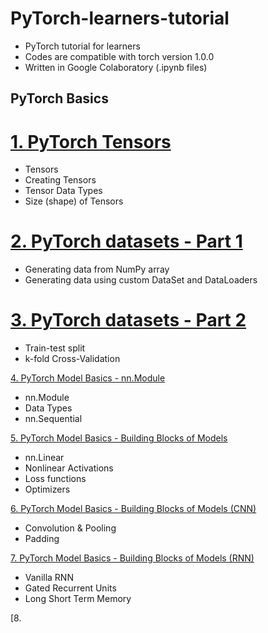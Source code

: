 # PyTorch-learners-tutorial
- PyTorch tutorial for learners
- Codes are compatible with torch version 1.0.0 
- Written in Google Colaboratory (.ipynb files)

## PyTorch Basics

# [1. PyTorch Tensors](https://github.com/buomsoo-kim/PyTorch-learners-tutorial/blob/master/PyTorch%20Basics/pytorch-tensors.ipynb)
- Tensors
- Creating Tensors
- Tensor Data Types
- Size (shape) of Tensors

# [2. PyTorch datasets - Part 1](https://github.com/buomsoo-kim/PyTorch-learners-tutorial/blob/master/PyTorch%20Basics/pytorch-datasets-1.ipynb)
- Generating data from NumPy array
- Generating data using custom DataSet and DataLoaders

# [3. PyTorch datasets - Part 2](https://github.com/buomsoo-kim/PyTorch-learners-tutorial/blob/master/PyTorch%20Basics/pytorch-datasets-2.ipynb)
- Train-test split
- k-fold Cross-Validation

[4. PyTorch Model Basics - nn.Module](https://github.com/buomsoo-kim/PyTorch-learners-tutorial/blob/master/PyTorch%20Basics/pytorch-model-basics-1%20%5Bnn.Module%5D.ipynb)
- nn.Module
- Data Types
- nn.Sequential

[5. PyTorch Model Basics - Building Blocks of Models](https://github.com/buomsoo-kim/PyTorch-learners-tutorial/blob/master/PyTorch%20Basics/pytorch-model-basics-2%20%5Blinear%20model%5D.ipynb)
- nn.Linear
- Nonlinear Activations
- Loss functions
- Optimizers

[6. PyTorch Model Basics - Building Blocks of Models (CNN)](https://github.com/buomsoo-kim/PyTorch-learners-tutorial/blob/master/PyTorch%20Basics/pytorch-model-basics-3%20%5BCNN%5D.ipynb)
- Convolution & Pooling
- Padding

[7. PyTorch Model Basics - Building Blocks of Models (RNN)](https://github.com/buomsoo-kim/PyTorch-learners-tutorial/blob/master/PyTorch%20Basics/pytorch-model-basics-4%20%5BRNN%5D.ipynb)
- Vanilla RNN
- Gated Recurrent Units
- Long Short Term Memory

[8. 
